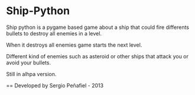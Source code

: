 Ship-Python
====
Ship python is a pygame based game about a ship that could fire differents bullets to destroy all enemies in a level.

When it destroys all enemies game starts the next level.

Different kind of enemies such as asteroid or other ships that attack you or avoid your bullets.

Still in alhpa version.

==
Developed by Sergio Peñafiel - 2013
